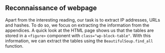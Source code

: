 ## Reconnaissance of webpage
Apart from the interesting reading, our task is to extract IP addresses, URLs and hashes. To do so, we focus on extracting the information from the appendices. A quick look at the HTML page shows us that the tables are stored in a ```<figure>``` component with ```class="wp-block-table"```. With this information, we can extract the tables using the ```BeautifulSoup.find_all``` function.
